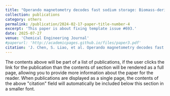 ```yaml
---
title: "Operando magnetometry decodes fast sodium storage: Biomass-derived Bi@NSC anodes with triple-phase kinetics"
collection: publications
category: others
permalink: /publication/2024-02-17-paper-title-number-4
excerpt: 'This paper is about fixing template issue #693.'
date: 2025-07-27
venue: 'Chemical Engineering Journal'
#paperurl: 'http://academicpages.github.io/files/paper3.pdf'
citation: 'J. Chen, S. Liao, et al. Operando magnetometry decodes fast sodium storage: Biomass-derived Bi@NSC anodes with triple-phase kinetics, Chemical Engineering Journal, 2025,166439, 1385-8947.'
---
```


The contents above will be part of a list of publications, if the user clicks the link for the publication than the contents of section will be rendered as a full page, allowing you to provide more information about the paper for the reader. When publications are displayed as a single page, the contents of the above "citation" field will automatically be included below this section in a smaller font.
